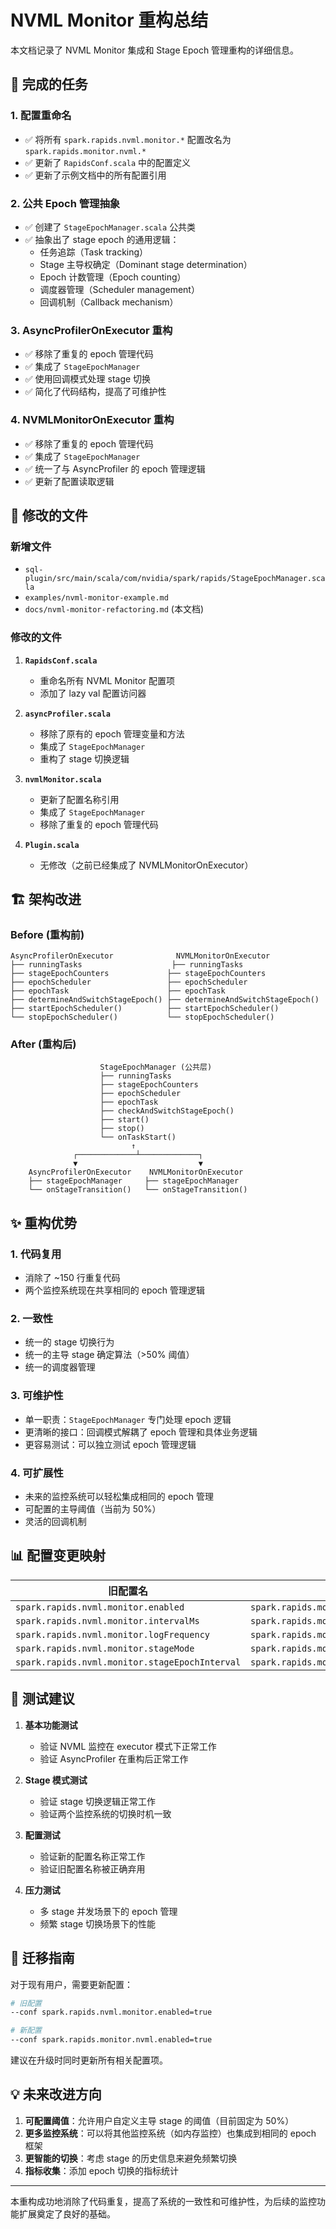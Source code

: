 # NVML Monitor 重构总结

本文档记录了 NVML Monitor 集成和 Stage Epoch 管理重构的详细信息。

## 🎯 完成的任务

### 1. 配置重命名
- ✅ 将所有 `spark.rapids.nvml.monitor.*` 配置改名为 `spark.rapids.monitor.nvml.*`
- ✅ 更新了 `RapidsConf.scala` 中的配置定义
- ✅ 更新了示例文档中的所有配置引用

### 2. 公共 Epoch 管理抽象
- ✅ 创建了 `StageEpochManager.scala` 公共类
- ✅ 抽象出了 stage epoch 的通用逻辑：
  - 任务追踪（Task tracking）
  - Stage 主导权确定（Dominant stage determination）
  - Epoch 计数管理（Epoch counting）
  - 调度器管理（Scheduler management）
  - 回调机制（Callback mechanism）

### 3. AsyncProfilerOnExecutor 重构
- ✅ 移除了重复的 epoch 管理代码
- ✅ 集成了 `StageEpochManager`
- ✅ 使用回调模式处理 stage 切换
- ✅ 简化了代码结构，提高了可维护性

### 4. NVMLMonitorOnExecutor 重构  
- ✅ 移除了重复的 epoch 管理代码
- ✅ 集成了 `StageEpochManager`
- ✅ 统一了与 AsyncProfiler 的 epoch 管理逻辑
- ✅ 更新了配置读取逻辑

## 📁 修改的文件

### 新增文件
- `sql-plugin/src/main/scala/com/nvidia/spark/rapids/StageEpochManager.scala`
- `examples/nvml-monitor-example.md`
- `docs/nvml-monitor-refactoring.md` (本文档)

### 修改的文件
1. **`RapidsConf.scala`**
   - 重命名所有 NVML Monitor 配置项
   - 添加了 lazy val 配置访问器

2. **`asyncProfiler.scala`** 
   - 移除了原有的 epoch 管理变量和方法
   - 集成了 `StageEpochManager`
   - 重构了 stage 切换逻辑

3. **`nvmlMonitor.scala`**
   - 更新了配置名称引用
   - 集成了 `StageEpochManager`
   - 移除了重复的 epoch 管理代码

4. **`Plugin.scala`**
   - 无修改（之前已经集成了 NVMLMonitorOnExecutor）

## 🏗 架构改进

### Before (重构前)
```
AsyncProfilerOnExecutor              NVMLMonitorOnExecutor
├── runningTasks                    ├── runningTasks  
├── stageEpochCounters             ├── stageEpochCounters
├── epochScheduler                 ├── epochScheduler
├── epochTask                      ├── epochTask
├── determineAndSwitchStageEpoch() ├── determineAndSwitchStageEpoch()
├── startEpochScheduler()          ├── startEpochScheduler()
└── stopEpochScheduler()           └── stopEpochScheduler()
```

### After (重构后)
```
                    StageEpochManager (公共层)
                    ├── runningTasks
                    ├── stageEpochCounters  
                    ├── epochScheduler
                    ├── epochTask
                    ├── checkAndSwitchStageEpoch()
                    ├── start()
                    ├── stop()
                    └── onTaskStart()
                           ↑
              ┌─────────────┴─────────────┐
              ▼                           ▼
    AsyncProfilerOnExecutor    NVMLMonitorOnExecutor
    ├── stageEpochManager     ├── stageEpochManager
    └── onStageTransition()   └── onStageTransition()
```

## ✨ 重构优势

### 1. 代码复用
- 消除了 ~150 行重复代码
- 两个监控系统现在共享相同的 epoch 管理逻辑

### 2. 一致性
- 统一的 stage 切换行为
- 统一的主导 stage 确定算法（>50% 阈值）
- 统一的调度器管理

### 3. 可维护性
- 单一职责：`StageEpochManager` 专门处理 epoch 逻辑
- 更清晰的接口：回调模式解耦了 epoch 管理和具体业务逻辑
- 更容易测试：可以独立测试 epoch 管理逻辑

### 4. 可扩展性
- 未来的监控系统可以轻松集成相同的 epoch 管理
- 可配置的主导阈值（当前为 50%）
- 灵活的回调机制

## 📊 配置变更映射

| 旧配置名 | 新配置名 |
|---------|---------|
| `spark.rapids.nvml.monitor.enabled` | `spark.rapids.monitor.nvml.enabled` |
| `spark.rapids.nvml.monitor.intervalMs` | `spark.rapids.monitor.nvml.intervalMs` |
| `spark.rapids.nvml.monitor.logFrequency` | `spark.rapids.monitor.nvml.logFrequency` |
| `spark.rapids.nvml.monitor.stageMode` | `spark.rapids.monitor.nvml.stageMode` |
| `spark.rapids.nvml.monitor.stageEpochInterval` | `spark.rapids.monitor.nvml.stageEpochInterval` |

## 🧪 测试建议

1. **基本功能测试**
   - 验证 NVML 监控在 executor 模式下正常工作
   - 验证 AsyncProfiler 在重构后正常工作

2. **Stage 模式测试**  
   - 验证 stage 切换逻辑正常工作
   - 验证两个监控系统的切换时机一致

3. **配置测试**
   - 验证新的配置名称正常工作
   - 验证旧配置名称被正确弃用

4. **压力测试**
   - 多 stage 并发场景下的 epoch 管理
   - 频繁 stage 切换场景下的性能

## 🔄 迁移指南

对于现有用户，需要更新配置：

```bash
# 旧配置
--conf spark.rapids.nvml.monitor.enabled=true

# 新配置  
--conf spark.rapids.monitor.nvml.enabled=true
```

建议在升级时同时更新所有相关配置项。

## 💡 未来改进方向

1. **可配置阈值**：允许用户自定义主导 stage 的阈值（目前固定为 50%）
2. **更多监控系统**：可以将其他监控系统（如内存监控）也集成到相同的 epoch 框架
3. **更智能的切换**：考虑 stage 的历史信息来避免频繁切换
4. **指标收集**：添加 epoch 切换的指标统计

---

本重构成功地消除了代码重复，提高了系统的一致性和可维护性，为后续的监控功能扩展奠定了良好的基础。
